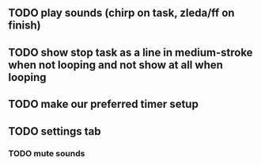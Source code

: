 ## TODO play sounds (chirp on task, zleda/ff on finish)

## TODO show stop task as a line in medium-stroke when not looping and not show at all when looping

## TODO make our preferred timer setup

## TODO settings tab
### TODO mute sounds

